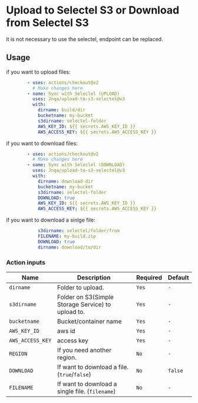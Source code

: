 # Upload to Selectel S3 or Download from Selectel S3
it is not necessary to use the selectel, endpoint can be replaced.

## Usage

if you want to upload files:

```yml
        - uses: actions/checkout@v2
          # Make changes here
        - name: Sync with Seleclel (UPLOAD)
          uses: Jnqa/upload-to-s3-selectel@v3
          with:
            dirname: build/dir
            bucketname: my-bucket
            s3dirname: selectel-folder
            AWS_KEY_ID: ${{ secrets.AWS_KEY_ID }}
            AWS_ACCESS_KEY: ${{ secrets.AWS_ACCESS_KEY }}
```

if you want to download files:

```yml
        - uses: actions/checkout@v2
          # Make changes here
        - name: Sync with Seleclel (DOWNLOAD)
          uses: Jnqa/upload-to-s3-selectel@v3
          with:
            dirname: download-dir
            bucketname: my-bucket
            s3dirname: selectel-folder
            DOWNLOAD: true
            AWS_KEY_ID: ${{ secrets.AWS_KEY_ID }}
            AWS_ACCESS_KEY: ${{ secrets.AWS_ACCESS_KEY }}
```

if you want to download a sinlge file:
```yml
            s3dirname: selectel/folder/from
            FILENAME: my-build.zip
            DOWNLOAD: true
            dirname: download/to/dir
```

### Action inputs

| Name | Description | Required | Default |
| --- | --- | --- | --- |
| `dirname` | Folder to upload. | `Yes` | `-` |
| `s3dirname` | Folder on S3(Simple Storage Service) to upload to. | `Yes` | `-` |
| `bucketname` | Bucket/container name | `Yes` | `-` |
| `AWS_KEY_ID` | aws id | `Yes` | `-` |
| `AWS_ACCESS_KEY` | access key | `Yes` | `-` |
| `REGION` | If you need another region. | `No` | `-` |
| `DOWNLOAD` | If want to download a file. (`true`/`false`) | `No` | `false` |
| `FILENAME` | If want to download a single file. (`filename`) | `No` | `-` |
